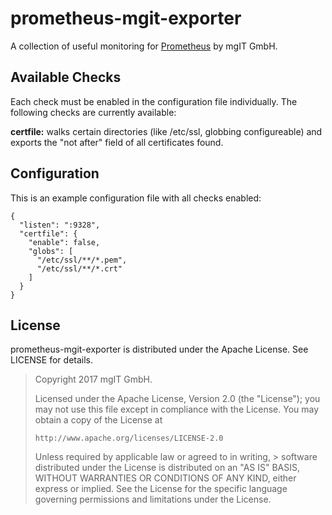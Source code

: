 prometheus-mgit-exporter
========================

A collection of useful monitoring for [Prometheus][1] by mgIT GmbH.

[1]: https://prometheus.io/

Available Checks
----------------

Each check must be enabled in the configuration file individually. The following
checks are currently available:

**certfile:** walks certain directories (like /etc/ssl, globbing configureable)
and exports the "not after" field of all certificates found.

Configuration
-------------

This is an example configuration file with all checks enabled:

    {
      "listen": ":9328",
      "certfile": {
        "enable": false,
        "globs": [
          "/etc/ssl/**/*.pem",
          "/etc/ssl/**/*.crt"
        ]
      }
    }

License
-------

prometheus-mgit-exporter is distributed under the Apache License.
See LICENSE for details.

> Copyright 2017 mgIT GmbH.
>
> Licensed under the Apache License, Version 2.0 (the "License");
> you may not use this file except in compliance with the License.
> You may obtain a copy of the License at
>
>     http://www.apache.org/licenses/LICENSE-2.0
>
> Unless required by applicable law or agreed to in writing, > software
> distributed under the License is distributed on an "AS IS" BASIS,
> WITHOUT WARRANTIES OR CONDITIONS OF ANY KIND, either express or implied.
> See the License for the specific language governing permissions and
> limitations under the License.
